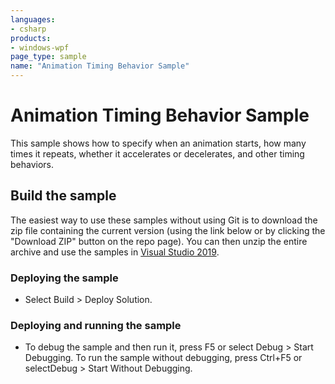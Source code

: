 ```yaml
---
languages:
- csharp
products:
- windows-wpf
page_type: sample
name: "Animation Timing Behavior Sample"
---
```


# Animation Timing Behavior Sample
This sample shows how to specify when an animation starts, how many times it repeats, whether it accelerates or decelerates, and other timing behaviors.

## Build the sample
The easiest way to use these samples without using Git is to download the zip file containing the current version (using the link below or by clicking the "Download ZIP" button on the repo page). You can then unzip the entire archive and use the samples in [Visual Studio 2019](https://www.visualstudio.com/wpf-vs).

### Deploying the sample
- Select Build > Deploy Solution. 

### Deploying and running the sample
- To debug the sample and then run it, press F5 or select Debug >  Start Debugging. To run the sample without debugging, press Ctrl+F5 or selectDebug > Start Without Debugging. 



